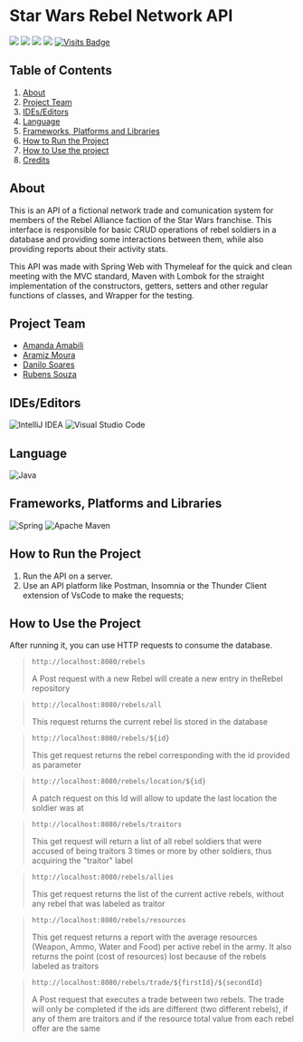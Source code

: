 
# Star Wars Rebel Network API

![](https://img.shields.io/github/repo-size/dan-sowaru/StarWarsRebelNetwork)
![](https://img.shields.io/github/commit-activity/m/dan-sowaru/StarWarsRebelNetwork)
![](https://img.shields.io/badge/test%20covered-yes-success)
![](https://img.shields.io/badge/project%20members-4-blueviolet)
[![Visits Badge](https://badges.pufler.dev/visits/dan-sowaru/StarWarsRebelNetwork)](https://badges.pufler.dev)
![]()
![]()
![]()
![]()
![]()
![]()
![]()
![]()
![]()

## Table of Contents
1. [About](#about)
2. [Project Team](#project-team)
3. [IDEs/Editors](#ides/editors)
4. [Language](#language)
5. [Frameworks, Platforms and Libraries](#frameworks,-platforms-and-libraries)
6. [How to Run the Project](#how-to-run-the-project)
7. [How to Use the project](#how-to-use-the-project)
8. [Credits](#credits)


## About

This is an API of a fictional network trade and comunication system for members of the Rebel Alliance faction of the Star Wars franchise. This interface is responsible for basic CRUD operations of rebel soldiers in a database and providing some interactions between them, while also providing reports about their activity stats.

This API was made with Spring Web with Thymeleaf for the quick and clean meeting with the MVC standard, Maven with Lombok for the straight implementation of the constructors, getters, setters and other regular functions of classes, and Wrapper for the testing.

## Project Team
 * [Amanda Amabili](https://github.com/amandaamabili)
 * [Aramiz Moura](https://github.com/aramiz-moura) 
 * [Danilo Soares](https://github.com/dan-sowaru) 
 * [Rubens Souza](https://github.com/RubensPS)

## IDEs/Editors
![IntelliJ IDEA](https://img.shields.io/badge/IntelliJIDEA-000000.svg?style=for-the-badge&logo=intellij-idea&logoColor=white)
![Visual Studio Code](https://img.shields.io/badge/Visual%20Studio%20Code-0078d7.svg?style=for-the-badge&logo=visual-studio-code&logoColor=white)

## Language
![Java](https://img.shields.io/badge/java-%23ED8B00.svg?style=for-the-badge&logo=java&logoColor=white)

## Frameworks, Platforms and Libraries

![Spring](https://img.shields.io/badge/spring-%236DB33F.svg?style=for-the-badge&logo=spring&logoColor=white)
![Apache Maven](https://img.shields.io/badge/Apache%20Maven-C71A36?style=for-the-badge&logo=Apache%20Maven&logoColor=white)


## How to Run the Project

1. Run the API on a server.
2. Use an API platform like Postman, Insomnia or the Thunder Client extension of VsCode to make the requests;


## How to Use the Project

After running it, you can use HTTP requests to consume the database.

>`http://localhost:8080/rebels`
>
>A Post request with a new Rebel will create a new entry in theRebel repository

> `http://localhost:8080/rebels/all`
>
>This request returns the current rebel lis stored in the database

>`http://localhost:8080/rebels/${id}`
> 
> This get request returns the rebel corresponding with the id provided as parameter

>`http://localhost:8080/rebels/location/${id}`
>
> A patch request on this Id will allow to update the last location the soldier was at

>`http://localhost:8080/rebels/traitors`
> 
> This get request will return a list of all rebel soldiers that were accused of being traitors 3 times or more by other soldiers, thus acquiring the "traitor" label

>`http://localhost:8080/rebels/allies`
> 
> This get request returns the list of the current active rebels, without any rebel that was labeled as traitor

>`http://localhost:8080/rebels/resources`
>
>This get request returns a report with the average resources (Weapon, Ammo, Water and Food) per active rebel in the army. It also returns the point (cost of resources)
>lost because of the rebels labeled as traitors

>`http://localhost:8080/rebels/trade/${firstId}/${secondId}`
>
>A Post request that executes a trade between two rebels. The trade will only be completed if the ids are different (two different rebels), if any of them are traitors and if
>the resource total value from each rebel offer are the same



